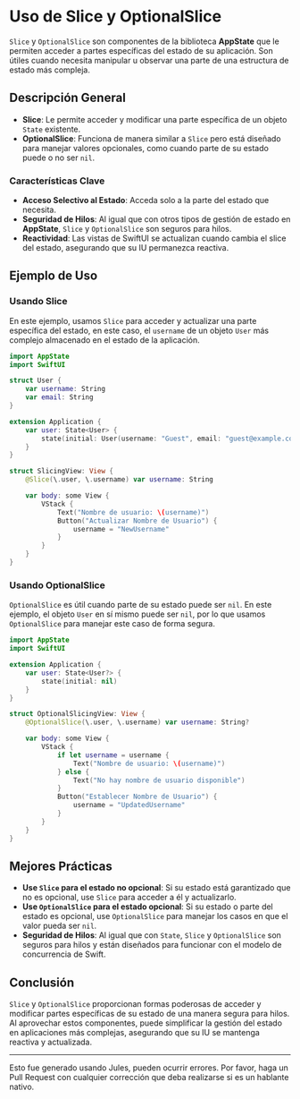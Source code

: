 # Uso de Slice y OptionalSlice

`Slice` y `OptionalSlice` son componentes de la biblioteca **AppState** que le permiten acceder a partes específicas del estado de su aplicación. Son útiles cuando necesita manipular u observar una parte de una estructura de estado más compleja.

## Descripción General

- **Slice**: Le permite acceder y modificar una parte específica de un objeto `State` existente.
- **OptionalSlice**: Funciona de manera similar a `Slice` pero está diseñado para manejar valores opcionales, como cuando parte de su estado puede o no ser `nil`.

### Características Clave

- **Acceso Selectivo al Estado**: Acceda solo a la parte del estado que necesita.
- **Seguridad de Hilos**: Al igual que con otros tipos de gestión de estado en **AppState**, `Slice` y `OptionalSlice` son seguros para hilos.
- **Reactividad**: Las vistas de SwiftUI se actualizan cuando cambia el slice del estado, asegurando que su IU permanezca reactiva.

## Ejemplo de Uso

### Usando Slice

En este ejemplo, usamos `Slice` para acceder y actualizar una parte específica del estado, en este caso, el `username` de un objeto `User` más complejo almacenado en el estado de la aplicación.

```swift
import AppState
import SwiftUI

struct User {
    var username: String
    var email: String
}

extension Application {
    var user: State<User> {
        state(initial: User(username: "Guest", email: "guest@example.com"))
    }
}

struct SlicingView: View {
    @Slice(\.user, \.username) var username: String

    var body: some View {
        VStack {
            Text("Nombre de usuario: \(username)")
            Button("Actualizar Nombre de Usuario") {
                username = "NewUsername"
            }
        }
    }
}
```

### Usando OptionalSlice

`OptionalSlice` es útil cuando parte de su estado puede ser `nil`. En este ejemplo, el objeto `User` en sí mismo puede ser `nil`, por lo que usamos `OptionalSlice` para manejar este caso de forma segura.

```swift
import AppState
import SwiftUI

extension Application {
    var user: State<User?> {
        state(initial: nil)
    }
}

struct OptionalSlicingView: View {
    @OptionalSlice(\.user, \.username) var username: String?

    var body: some View {
        VStack {
            if let username = username {
                Text("Nombre de usuario: \(username)")
            } else {
                Text("No hay nombre de usuario disponible")
            }
            Button("Establecer Nombre de Usuario") {
                username = "UpdatedUsername"
            }
        }
    }
}
```

## Mejores Prácticas

- **Use `Slice` para el estado no opcional**: Si su estado está garantizado que no es opcional, use `Slice` para acceder a él y actualizarlo.
- **Use `OptionalSlice` para el estado opcional**: Si su estado o parte del estado es opcional, use `OptionalSlice` para manejar los casos en que el valor pueda ser `nil`.
- **Seguridad de Hilos**: Al igual que con `State`, `Slice` y `OptionalSlice` son seguros para hilos y están diseñados para funcionar con el modelo de concurrencia de Swift.

## Conclusión

`Slice` y `OptionalSlice` proporcionan formas poderosas de acceder y modificar partes específicas de su estado de una manera segura para hilos. Al aprovechar estos componentes, puede simplificar la gestión del estado en aplicaciones más complejas, asegurando que su IU se mantenga reactiva y actualizada.

---
Esto fue generado usando Jules, pueden ocurrir errores. Por favor, haga un Pull Request con cualquier corrección que deba realizarse si es un hablante nativo.
